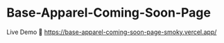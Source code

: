 # Base-Apparel-Coming-Soon-Page
Live Demo 📍 https://base-apparel-coming-soon-page-smoky.vercel.app/
